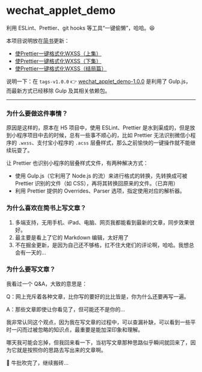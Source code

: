 # wechat_applet_demo

利用 ESLint、Prettier、git hooks 等工具“一键偷懒”，哈哈。😆

本项目说明放在[简书](https://www.jianshu.com/u/f4dac74bd955)更新：

* [使Prettier一键格式化WXSS（上集）](https://www.jianshu.com/p/5ab7b4b48964)
* [使Prettier一键格式化WXSS（下集）](https://www.jianshu.com/p/0f7ba22d18cd)
* [使Prettier一键格式化WXSS（结局篇）](https://www.jianshu.com/p/553cef04e262)

说明一下：在 `tags-v1.0.0` 👉 [wechat_applet_demo-1.0.0](https://github.com/toFrankie/wechat_applet_demo/releases/tag/v1.0.0) 是利用了 Gulp.js，而最新方式已经移除 Gulp 及其相关依赖包。

<hr/>

### 为什么要做这件事情？

原因是这样的，原本在 H5 项目中，使用 ESLint、Prettier 是水到渠成的，但是放到小程序项目中去的时候，总有一些事不顺心的，比如 Prettier 无法识别微信小程序的 `.wxss`、支付宝小程序的 `.acss` 层叠样式，那么之前愉快的一键操作就不能继续玩耍了。

让 Prettier 也识别小程序的层叠样式文件，有两种解决方式：

* 使用 Gulp.js（它利用了 Node.js 的流）来进行格式的转换，先转换成可被 Prettier 识别的文件（如 CSS），再将其转换回原来的文件。（已弃用）
* 利用 Prettier 提供的 Overrides、Parser 选项，指定使用对应的解析器。


### 为什么喜欢在简书上写文章？

1. 多端支持，无用手机、iPad、电脑、网页我都能看到最新的文章，同步效果很好。
2. 最主要是看上了它的 Markdown 编辑，太好用了
3. 不在掘金更新，是因为自己还不够格，扛不住大佬们的评论啊，哈哈。我想总会有一天的...

### 为什么要写文章？

我看过一个 Q&A，大致的意思是：

Q：网上充斥着各种文章，比你写的要好的比比皆是，你为什么还要再写一遍。

A：那些文章即使让你看见了，但可能还不是你的...

我非常认同这个观点，因为我在写文章的过程中，可以查漏补缺，可以看到一些平时一闪而过被忽略的知识点，最重要是能加深印象和理解。

哪天我可能会忘掉，但我回来看一下，当初写文章那种思路似乎瞬间就回来了，因为它就是按照你的思路去写出来的文章啊。

🎉 牛批吹完了，继续搬砖...